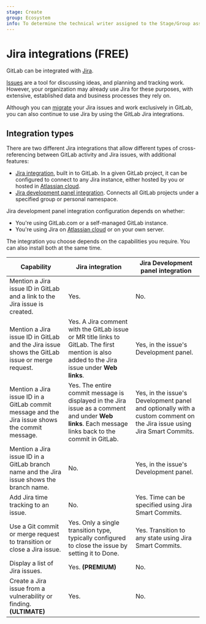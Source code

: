 ```yaml
---
stage: Create
group: Ecosystem
info: To determine the technical writer assigned to the Stage/Group associated with this page, see https://about.gitlab.com/handbook/engineering/ux/technical-writing/#assignments
---
```


# Jira integrations **(FREE)**

GitLab can be integrated with [Jira](https://www.atlassian.com/software/jira).

[Issues](../issues/index.md) are a tool for discussing ideas, and planning and tracking work.
However, your organization may already use Jira for these purposes, with extensive, established data
and business processes they rely on.

Although you can [migrate](../../../user/project/import/jira.md) your Jira issues and work
exclusively in GitLab, you can also continue to use Jira by using the GitLab Jira integrations.

## Integration types

There are two different Jira integrations that allow different types of cross-referencing between
GitLab activity and Jira issues, with additional features:

- [Jira integration](jira.md), built in to GitLab. In a given GitLab project, it can be configured
  to connect to any Jira instance, either hosted by you or hosted in
  [Atlassian cloud](https://www.atlassian.com/cloud).
- [Jira development panel integration](../../../integration/jira/index.md). Connects all
  GitLab projects under a specified group or personal namespace.

Jira development panel integration configuration depends on whether:

- You're using GitLab.com or a self-managed GitLab instance.
- You're using Jira on [Atlassian cloud](https://www.atlassian.com/cloud) or on your own server.

The integration you choose depends on the capabilities you require.
You can also install both at the same time.

| Capability | Jira integration | Jira Development panel integration |
|-|-|-|
| Mention a Jira issue ID in GitLab and a link to the Jira issue is created. | Yes. | No. |
| Mention a Jira issue ID in GitLab and the Jira issue shows the GitLab issue or merge request. | Yes. A Jira comment with the GitLab issue or MR title links to GitLab. The first mention is also added to the Jira issue under **Web links**. | Yes, in the issue's Development panel. |
| Mention a Jira issue ID in a GitLab commit message and the Jira issue shows the commit message. | Yes. The entire commit message is displayed in the Jira issue as a comment and under **Web links**. Each message links back to the commit in GitLab. | Yes, in the issue's Development panel and optionally with a custom comment on the Jira issue using Jira Smart Commits. |
| Mention a Jira issue ID in a GitLab branch name and the Jira issue shows the branch name. | No. | Yes, in the issue's Development panel. |
| Add Jira time tracking to an issue. | No. | Yes. Time can be specified using Jira Smart Commits. |
| Use a Git commit or merge request to transition or close a Jira issue. | Yes. Only a single transition type, typically configured to close the issue by setting it to Done. | Yes. Transition to any state using Jira Smart Commits. |
| Display a list of Jira issues. | Yes. **(PREMIUM)** | No. |
| Create a Jira issue from a vulnerability or finding. **(ULTIMATE)** | Yes. | No. |
